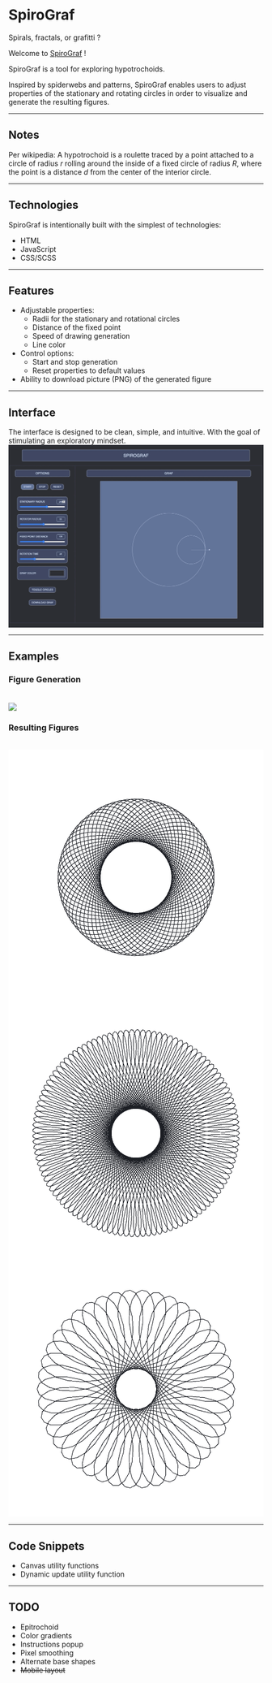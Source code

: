 # SpiroGraf

Spirals, fractals, or grafitti ?

Welcome to [SpiroGraf](https://jdalal.dev/spirograf/spirograf.html "SpiroGraf Live Demo") !

SpiroGraf is a tool for exploring hypotrochoids.

Inspired by spiderwebs and patterns, SpiroGraf enables users to adjust properties of the stationary and rotating circles in order to visualize and generate the resulting figures.

***

## Notes

Per wikipedia: A hypotrochoid is a roulette traced by a point attached to a circle of radius *r* rolling around the inside of a fixed circle of radius *R*, where the point is a distance *d* from the center of the interior circle.

***

## Technologies

SpiroGraf is intentionally built with the simplest of technologies:

* HTML
* JavaScript
* CSS/SCSS

***

## Features

* Adjustable properties:
    * Radii for the stationary and rotational circles
    * Distance of the fixed point
    * Speed of drawing generation
    * Line color
* Control options:
    * Start and stop generation
    * Reset properties to default values
* Ability to download picture (PNG) of the generated figure

***

## Interface

The interface is designed to be clean, simple, and intuitive. With the goal of stimulating an exploratory mindset.
<br />
<img src="./assets/images/readme/spirograf_interface.png" align="center" />
<br />

***

## Examples

### Figure Generation

<br />
<img src="./assets/images/readme/spirograf_running.gif" align="center" />
<br />

### Resulting Figures

<br />
<img src="./assets/images/readme/spirograf_resultFigure1.png" align="center" />
<img src="./assets/images/readme/spirograf_resultFigure2.png" align="center" />
<img src="./assets/images/readme/spirograf_resultFigure3.png" align="center" />
<br />

***

## Code Snippets

* Canvas utility functions
* Dynamic update utility function

***

## TODO

* Epitrochoid
* Color gradients
* Instructions popup
* Pixel smoothing
* Alternate base shapes
* ~~Mobile layout~~

